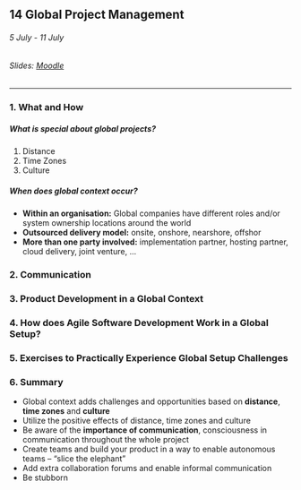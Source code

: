 ## 14 Global Project Management

###### 5 July - 11 July

###### Slides: [Moodle](https://www.moodle.tum.de/mod/resource/view.php?id=602401)

---

### 1. What and How

##### What is special about global projects?

1. Distance
2. Time Zones
3. Culture

##### When does global context occur?

* **Within an organisation:** Global companies have different roles and/or system ownership locations around the world
* **Outsourced delivery model:** onsite, onshore, nearshore, offshor
* **More than one party involved:** implementation partner, hosting partner, cloud delivery, joint venture, ...

### 2. Communication

### 3. Product Development in a Global Context

### 4. How does Agile Software Development Work in a Global Setup?

### 5. Exercises to Practically Experience Global Setup Challenges

### 6. Summary

* Global context adds challenges and opportunities based on **distance**, **time zones** and **culture**
* Utilize the positive effects of distance, time zones and culture
* Be aware of the **importance of communication**, consciousness in communication throughout the whole project
* Create teams and build your product in a way to enable autonomous teams – “slice the elephant”
* Add extra collaboration forums and enable informal communication
* Be stubborn



